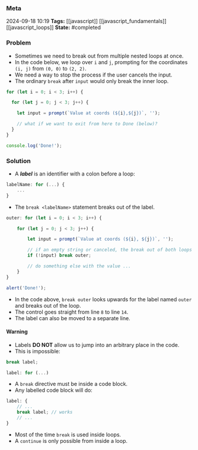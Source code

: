### Meta
2024-09-18 10:19
**Tags:** [[javascript]] [[javascript_fundamentals]] [[javascript_loops]]
**State:** #completed  

### Problem
- Sometimes we need to break out from multiple nested loops at once.
- In the code below, we loop over `i` and `j`, prompting for the coordinates `(i, j)` from `(0, 0)` to `(2, 2)`.
- We need a way to stop the process if the user cancels the input.
- The ordinary `break` after `input` would only break the inner loop.


```JavaScript title:app.js
for (let i = 0; i < 3; i++) {

  for (let j = 0; j < 3; j++) {

    let input = prompt(`Value at coords (${i},${j})`, '');

    // what if we want to exit from here to Done (below)?
  }
}

console.log('Done!');
```

### Solution
- A ***label*** is an identifier with a colon before a loop:

```JavaScript title:app.js
labelName: for (...) {
	...
}
```

- The `break <labelName>` statement breaks out of the label.

```JavaScript title:app.js
outer: for (let i = 0; i < 3; i++) {

	for (let j = 0; j < 3; j++) {

		let input = prompt(`Value at coords (${i}, ${j})`, '');

		// if an empty string or canceled, the break out of both loops
		if (!input) break outer;

		// do something else with the value ...
	}
}

alert('Done!');
```

- In the code above, `break outer` looks upwards for the label named `outer` and breaks out of the loop.
- The control goes straight from line `8` to line `14`.
- The label can also be moved to a separate line.

#### Warning
- Labels **DO NOT** allow us to jump into an arbitrary place in the code.
- This is impossible:

```JavaScript title:app.js
break label;

label: for (...)
```

- A `break` directive must be inside a code block.
- Any labelled code block will do:

```JavaScript title:app.js
label: {
	// ...
	break label; // works
	// ...
}
```

- Most of the time `break` is used inside loops.
- A `continue` is only possible from inside a loop.